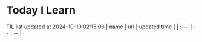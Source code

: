 # Today I Learn 
TIL list updated at 2024-10-10 02:15:06
| name | url | updated time |
| :--- | -- | -- |
